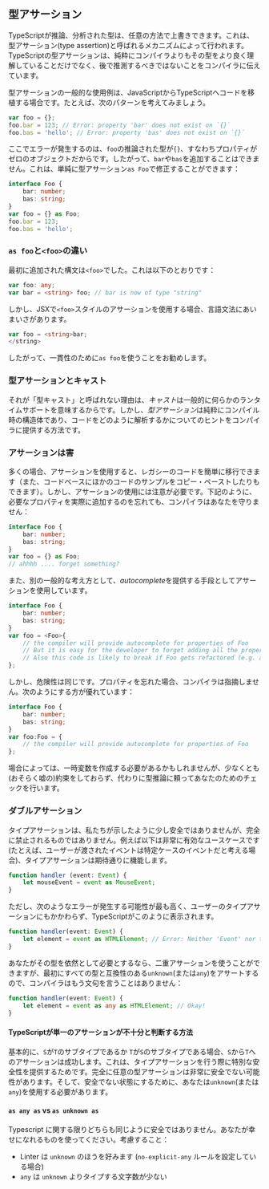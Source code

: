 ## 型アサーション
TypeScriptが推論、分析された型は、任意の方法で上書きできます。これは、型アサーション(type assertion)と呼ばれるメカニズムによって行われます。TypeScriptの型アサーションは、純粋にコンパイラよりもその型をより良く理解していることだけでなく、後で推測するべきではないことをコンパイラに伝えています。

型アサーションの一般的な使用例は、JavaScriptからTypeScriptへコードを移植する場合です。たとえば、次のパターンを考えてみましょう。

```ts
var foo = {};
foo.bar = 123; // Error: property 'bar' does not exist on `{}`
foo.bas = 'hello'; // Error: property 'bas' does not exist on `{}`
```

ここでエラーが発生するのは、`foo`の推論された型が`{}`、すなわちプロパティがゼロのオブジェクトだからです。したがって、`bar`や`bas`を追加することはできません。これは、単純に型アサーション`as Foo`で修正することができます：

```ts
interface Foo {
    bar: number;
    bas: string;
}
var foo = {} as Foo;
foo.bar = 123;
foo.bas = 'hello';
```

### `as foo`と`<foo>`の違い
最初に追加された構文は`<foo>`でした。これは以下のとおりです：

```ts
var foo: any;
var bar = <string> foo; // bar is now of type "string"
```
しかし、JSXで`<foo>`スタイルのアサーションを使用する場合、言語文法にあいまいさがあります。

```ts
var foo = <string>bar;
</string>
```

したがって、一貫性のために`as foo`を使うことをお勧めします。

### 型アサーションとキャスト
それが「型キャスト」と呼ばれない理由は、*キャスト*は一般的に何らかのランタイムサポートを意味するからです。しかし、*型アサーション*は純粋にコンパイル時の構造体であり、コードをどのように解析するかについてのヒントをコンパイラに提供する方法です。

### アサーションは害
多くの場合、アサーションを使用すると、レガシーのコードを簡単に移行できます（また、コードベースにほかのコードのサンプルをコピー・ペーストしたりもできます）。しかし、アサーションの使用には注意が必要です。下記のように、必要なプロパティを実際に追加するのを忘れても、コンパイラはあなたを守りません：

```ts
interface Foo {
    bar: number;
    bas: string;
}
var foo = {} as Foo;
// ahhhh .... forget something?
```

また、別の一般的な考え方として、*autocomplete*を提供する手段としてアサーションを使用しています。

```ts
interface Foo {
    bar: number;
    bas: string;
}
var foo = <Foo>{
    // the compiler will provide autocomplete for properties of Foo
    // But it is easy for the developer to forget adding all the properties
    // Also this code is likely to break if Foo gets refactored (e.g. a new property added)
};
```

しかし、危険性は同じです。プロパティを忘れた場合、コンパイラは指摘しません。次のようにする方が優れています：

```ts
interface Foo {
    bar: number;
    bas: string;
}
var foo:Foo = {
    // the compiler will provide autocomplete for properties of Foo
};
```

場合によっては、一時変数を作成する必要があるかもしれませんが、少なくとも(おそらく嘘の)約束をしておらず、代わりに型推論に頼ってあなたのためのチェックを行います。

### ダブルアサーション
タイプアサーションは、私たちが示したように少し安全ではありませんが、完全に禁止されるものではありません。例えば以下は非常に有効なユースケースです(たとえば、ユーザーが渡されたイベントは特定ケースのイベントだと考える場合)、タイプアサーションは期待通りに機能します。

```ts
function handler (event: Event) {
    let mouseEvent = event as MouseEvent;
}
```

ただし、次のようなエラーが発生する可能性が最も高く、ユーザーのタイプアサーションにもかかわらず、TypeScriptがこのように表示されます。

```ts
function handler(event: Event) {
    let element = event as HTMLElement; // Error: Neither 'Event' nor type 'HTMLElement' is assignable to the other
}
```

あなたがその型を依然として必要とするなら、二重アサーションを使うことができますが、最初にすべての型と互換性のある`unknown`(または`any`)をアサートするので、コンパイラはもう文句を言うことはありません：

```ts
function handler(event: Event) {
    let element = event as any as HTMLElement; // Okay!
}
```

#### TypeScriptが単一のアサーションが不十分と判断する方法
基本的に、`S`が`T`のサブタイプであるか `T`が`S`のサブタイプである場合、`S`から`T`へのアサーションは成功します。これは、タイプアサーションを行う際に特別な安全性を提供するためです。完全に任意の型アサーションは非常に安全でない可能性があります。そして、安全でない状態にするために、あなたは`unknown`(または`any`)を使用する必要があります。

#### `as any as` vs `as unknown as`
Typescript に関する限りどちらも同じように安全ではありません。あなたが幸せになれるものを使ってください。考慮すること：
- Linter は `unknown` のほうを好みます (`no-explicit-any` ルールを設定している場合)
- `any` は `unknown` よりタイプする文字数が少ない
